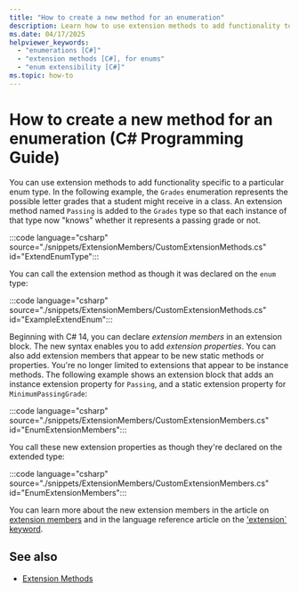 ```yaml
---
title: "How to create a new method for an enumeration"
description: Learn how to use extension methods to add functionality to an enum in C#. This example shows an extension method called Passing for an enum called Grades.
ms.date: 04/17/2025
helpviewer_keywords: 
  - "enumerations [C#]"
  - "extension methods [C#], for enums"
  - "enum extensibility [C#]"
ms.topic: how-to
---
```

# How to create a new method for an enumeration (C# Programming Guide)

You can use extension methods to add functionality specific to a particular enum type. In the following example, the `Grades` enumeration represents the possible letter grades that a student might receive in a class. An extension method named `Passing` is added to the `Grades` type so that each instance of that type now "knows" whether it represents a passing grade or not.

:::code language="csharp" source="./snippets/ExtensionMembers/CustomExtensionMethods.cs" id="ExtendEnumType":::

You can call the extension method as though it was declared on the `enum` type:

:::code language="csharp" source="./snippets/ExtensionMembers/CustomExtensionMethods.cs" id="ExampleExtendEnum":::

Beginning with C# 14, you can declare *extension members* in an extension block. The new syntax enables you to add *extension properties*. You can also add extension members that appear to be new static methods or properties. You're no longer limited to extensions that appear to be instance methods. The following example shows an extension block that adds an instance extension property for `Passing`, and a static extension property for `MinimumPassingGrade`:

:::code language="csharp" source="./snippets/ExtensionMembers/CustomExtensionMembers.cs" id="EnumExtensionMembers":::

You call these new extension properties as though they're declared on the extended type:

:::code language="csharp" source="./snippets/ExtensionMembers/CustomExtensionMembers.cs" id="EnumExtensionMembers":::

You can learn more about the new extension members in the article on [extension members](./extension-methods.md) and in the language reference article on the ['extension` keyword](../../language-reference/keywords/extension.md).

## See also

- [Extension Methods](./extension-methods.md)

